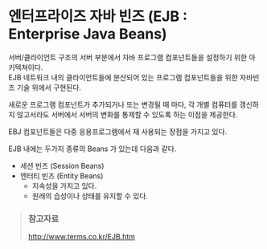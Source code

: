# 엔터프라이즈 자바 빈즈 (EJB : Enterprise Java Beans)

서버/클라이언트 구조의 서버 부분에서 자바 프로그램 컴포넌트들을 설정하기 위한 아키텍쳐이다.  
EJB 네트워크 내의 클라이언트들에 분산되어 있는 프로그램 컴포넌트들을 위한 자바빈즈 기술 위에서 구현된다.

새로운 프로그램 컴포넌트가 추가되거나 또는 변경될 때 마다, 각 개별 컴퓨터를 갱신하지 않고서라도 서버에서 서버의 변화를 통제할 수 있도록 하는 이점을 제공한다.

EBJ 컴포넌트들은 다중 응용프로그램에서 재 사용되는 장점을 가지고 있다.

EJB 내에는 두가지 종류의 Beans 가 있는데 다음과 같다.

* 세션 빈즈 (Session Beans)
* 엔터티 빈즈 (Entity Beans)
  * 지속성을 가지고 있다.
  * 원래의 습성이나 상태를 유지할 수 있다.

> ### 참고자료
> <http://www.terms.co.kr/EJB.htm>